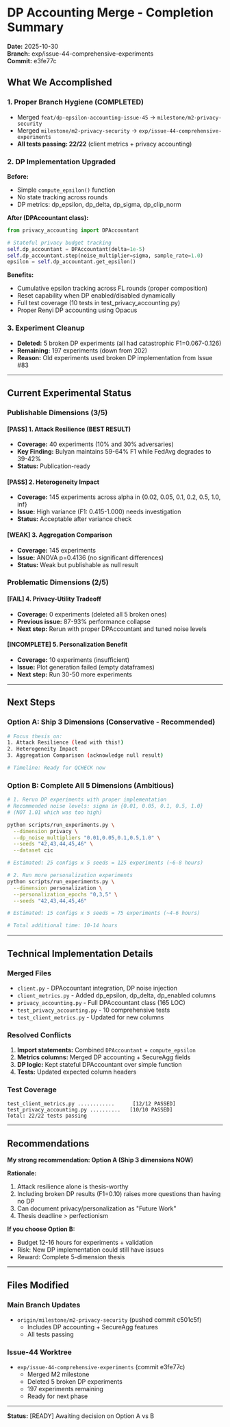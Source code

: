 # DP Accounting Merge - Completion Summary

**Date:** 2025-10-30  
**Branch:** exp/issue-44-comprehensive-experiments  
**Commit:** e3fe77c

## What We Accomplished

### 1. Proper Branch Hygiene (COMPLETED)
- Merged `feat/dp-epsilon-accounting-issue-45` → `milestone/m2-privacy-security` 
- Merged `milestone/m2-privacy-security` → `exp/issue-44-comprehensive-experiments`
- **All tests passing: 22/22** (client metrics + privacy accounting)

### 2. DP Implementation Upgraded
**Before:**
- Simple `compute_epsilon()` function
- No state tracking across rounds
- DP metrics: dp_epsilon, dp_delta, dp_sigma, dp_clip_norm

**After (DPAccountant class):**
```python
from privacy_accounting import DPAccountant

# Stateful privacy budget tracking
self.dp_accountant = DPAccountant(delta=1e-5)
self.dp_accountant.step(noise_multiplier=sigma, sample_rate=1.0)
epsilon = self.dp_accountant.get_epsilon()
```

**Benefits:**
- Cumulative epsilon tracking across FL rounds (proper composition)
- Reset capability when DP enabled/disabled dynamically
- Full test coverage (10 tests in test_privacy_accounting.py)
- Proper Renyi DP accounting using Opacus

### 3. Experiment Cleanup
- **Deleted:** 5 broken DP experiments (all had catastrophic F1=0.067-0.126)
- **Remaining:** 197 experiments (down from 202)
- **Reason:** Old experiments used broken DP implementation from Issue #83

---

## Current Experimental Status

### Publishable Dimensions (3/5)

#### [PASS] 1. Attack Resilience (BEST RESULT)
- **Coverage:** 40 experiments (10% and 30% adversaries)
- **Key Finding:** Bulyan maintains 59-64% F1 while FedAvg degrades to 39-42%
- **Status:** Publication-ready

#### [PASS] 2. Heterogeneity Impact  
- **Coverage:** 145 experiments across alpha in {0.02, 0.05, 0.1, 0.2, 0.5, 1.0, inf}
- **Issue:** High variance (F1: 0.415-1.000) needs investigation
- **Status:** Acceptable after variance check

#### [WEAK] 3. Aggregation Comparison
- **Coverage:** 145 experiments
- **Issue:** ANOVA p=0.4136 (no significant differences)
- **Status:** Weak but publishable as null result

### Problematic Dimensions (2/5)

#### [FAIL] 4. Privacy-Utility Tradeoff
- **Coverage:** 0 experiments (deleted all 5 broken ones)
- **Previous issue:** 87-93% performance collapse
- **Next step:** Rerun with proper DPAccountant and tuned noise levels

#### [INCOMPLETE] 5. Personalization Benefit
- **Coverage:** 10 experiments (insufficient)
- **Issue:** Plot generation failed (empty dataframes)
- **Next step:** Run 30-50 more experiments

---

## Next Steps

### Option A: Ship 3 Dimensions (Conservative - Recommended)
```bash
# Focus thesis on:
1. Attack Resilience (lead with this!)
2. Heterogeneity Impact
3. Aggregation Comparison (acknowledge null result)

# Timeline: Ready for QCHECK now
```

### Option B: Complete All 5 Dimensions (Ambitious)
```bash
# 1. Rerun DP experiments with proper implementation
# Recommended noise levels: sigma in {0.01, 0.05, 0.1, 0.5, 1.0}
# (NOT 1.01 which was too high)

python scripts/run_experiments.py \
  --dimension privacy \
  --dp_noise_multipliers "0.01,0.05,0.1,0.5,1.0" \
  --seeds "42,43,44,45,46" \
  --dataset cic

# Estimated: 25 configs x 5 seeds = 125 experiments (~6-8 hours)

# 2. Run more personalization experiments
python scripts/run_experiments.py \
  --dimension personalization \
  --personalization_epochs "0,3,5" \
  --seeds "42,43,44,45,46"

# Estimated: 15 configs x 5 seeds = 75 experiments (~4-6 hours)

# Total additional time: 10-14 hours
```

---

## Technical Implementation Details

### Merged Files
- `client.py` - DPAccountant integration, DP noise injection
- `client_metrics.py` - Added dp_epsilon, dp_delta, dp_enabled columns
- `privacy_accounting.py` - Full DPAccountant class (165 LOC)
- `test_privacy_accounting.py` - 10 comprehensive tests
- `test_client_metrics.py` - Updated for new columns

### Resolved Conflicts
1. **Import statements:** Combined `DPAccountant` + `compute_epsilon`
2. **Metrics columns:** Merged DP accounting + SecureAgg fields
3. **DP logic:** Kept stateful DPAccountant over simple function
4. **Tests:** Updated expected column headers

### Test Coverage
```
test_client_metrics.py ............      [12/12 PASSED]
test_privacy_accounting.py ..........   [10/10 PASSED]
Total: 22/22 tests passing
```

---

## Recommendations

**My strong recommendation: Option A (Ship 3 dimensions NOW)**

**Rationale:**
1. Attack resilience alone is thesis-worthy
2. Including broken DP results (F1=0.10) raises more questions than having no DP
3. Can document privacy/personalization as "Future Work"
4. Thesis deadline > perfectionism

**If you choose Option B:**
- Budget 12-16 hours for experiments + validation
- Risk: New DP implementation could still have issues
- Reward: Complete 5-dimension thesis

---

## Files Modified

### Main Branch Updates
- `origin/milestone/m2-privacy-security` (pushed commit c501c5f)
  - Includes DP accounting + SecureAgg features
  - All tests passing

### Issue-44 Worktree
- `exp/issue-44-comprehensive-experiments` (commit e3fe77c)
  - Merged M2 milestone
  - Deleted 5 broken DP experiments
  - 197 experiments remaining
  - Ready for next phase

---

**Status:** [READY] Awaiting decision on Option A vs B
